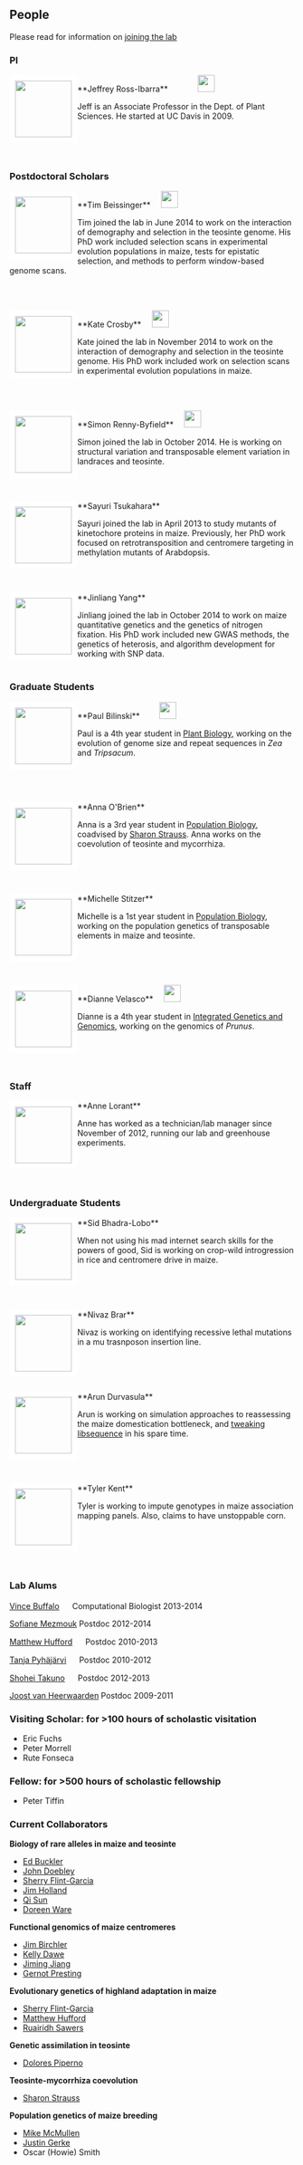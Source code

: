 ## People

Please read for information on [joining the lab](http://www.rilab.org/prosp.html)

### PI

<div style="float: left">
<img src="http://www.rilab.org/images/rossibarra.jpg" style="border:10px solid white"; width=100px>
</div>
**Jeffrey Ross-Ibarra** <a href="https://github.com/rossibarra/CV"><img src="http://www.rilab.org/images/txt.png" style="width: 15px;"></a> <a href="https://twitter.com/jrossibarra"><img src="http://www.rilab.org/images/Twitter_logo_blue.png" style="width: 15px;"></a><a href="http://github.com/rossibarra"><img src="http://www.rilab.org/images/GitHub-Mark-32px.png" style="width:15px;"></a><a href="http://scholar.google.com/citations?user=5SzRq1oAAAAJ"><img src="http://www.rilab.org/images/scholar.png" style="width: 30px;"></a> 

Jeff is an Associate Professor in the Dept. of Plant Sciences. He started at UC Davis in 2009. 

<br><br><br>

### Postdoctoral Scholars

<div style="float: left">
<img src="http://www.rilab.org/images/beissinger.jpg" style="border:10px solid white"; width=100px>
</div>
**Tim Beissinger** <a href="https://twitter.com/timbeissinger"><img src="http://www.rilab.org/images/Twitter_logo_blue.png" style="width: 15px;"></a><a href="http://scholar.google.com/citations?user=yAtU5dgAAAAJ&hl=en"><img src="http://www.rilab.org/images/scholar.png" style="width: 30px;"></a>

Tim joined the lab in June 2014 to work on the interaction of demography and selection in the teosinte genome.  His PhD work included selection scans in experimental evolution populations in maize, tests for epistatic selection, and methods to perform window-based genome scans.

<br><br>
<div style="float: left">
<img src="http://www.rilab.org/images/crosby.jpy" style="border:10px solid white"; width=100px>
</div>
**Kate Crosby** <a href="https://twitter.com/_Kate_Crosby_"><img src="http://www.rilab.org/images/Twitter_logo_blue.png" style="width: 15px;"></a><a href="http://scholar.google.com/citations?user=PHAEOXIAAAAJ&hl"><img src="http://www.rilab.org/images/scholar.png" style="width: 30px;"></a>

Kate joined the lab in November 2014 to work on the interaction of demography and selection in the teosinte genome.  His PhD work included work on selection scans in experimental evolution populations in maize.

<br><br>
<div style="float: left">
<img src="http://www.rilab.org/images/rennybyfield.jpg" style="border:10px solid white"; width=100px>
</div>
**Simon Renny-Byfield** <a href="https://twitter.com/SimonByfield"><img src="http://www.rilab.org/images/Twitter_logo_blue.png" style="width: 15px;"></a><a href="http://scholar.google.com/citations?user=uZTFIaAAAAAJ&hl"><img src="http://www.rilab.org/images/scholar.png" style="width: 30px;"></a>

Simon joined the lab in October 2014. He is working on structural variation and transposable element variation in landraces and teosinte.

<br><br>
<div style="float: left">
<img src="http://www.rilab.org/images/tsukahara.JPG" style="border:10px solid white"; width=100px>
</div>
**Sayuri Tsukahara**

Sayuri joined the lab in April 2013 to study mutants of kinetochore proteins in maize.  Previously, her PhD work focused on retrotransposition and centromere targeting in methylation mutants of Arabdopsis.

<br><br>
<div style="float: left">
<img src="http://www.rilab.org/images/Yang_Jinliang.jpg" style="border:10px solid white"; width=100px>
</div>
**Jinliang Yang** <a href="https://twitter.com/JinliangYang"><img src="http://www.rilab.org/images/Twitter_logo_blue.png" style="width: 15px;"></a><a href="http://yangjl.me"><img src="http://www.rilab.org/images/Home_icon_black.png" style="width: 15px;"></a><a href="http://yangjl.me/vitae/"><img src="http://www.rilab.org/images/txt.png" style="width: 15px;"></a> <a href="http://github.com/yangjl"><img src="http://www.rilab.org/images/GitHub-Mark-32px.png" style="width:15px;"></a>

Jinliang joined the lab in October 2014 to work on maize quantitative genetics and the genetics of nitrogen fixation. His PhD work included new GWAS methods, the genetics of heterosis, and algorithm development for working with SNP data.
<br><br>

### Graduate Students

<div style="float: left">
<img src="http://www.rilab.org/images/bilinski.png" style="border:10px solid white"; width=100px>
</div>
**Paul Bilinski** <a href="https://twitter.com/pbilinsk"><img src="http://www.rilab.org/images/Twitter_logo_blue.png" style="width: 15px;"></a><a href="http://github.com/paulbilinski"><img src="http://www.rilab.org/images/GitHub-Mark-32px.png" style="width:15px;"></a><a href="http://scholar.google.com/citations?user=c03DwHkAAAAJ&hl"><img src="http://www.rilab.org/images/scholar.png" style="width: 30px;"></a>

Paul is a 4th year student in [Plant Biology](http://biosci3.ucdavis.edu/gradGroups/pb/), working on the evolution of genome size and repeat sequences in *Zea* and *Tripsacum*.

<br><br><br>
<div style="float: left">
<img src="http://www.rilab.org/images/obrien.jpg" style="border:10px solid white"; width=100px>
</div>
**Anna O'Brien**

Anna is a 3rd year student in [Population Biology](http://www-eve.ucdavis.edu/eve/pbg/), coadvised by [Sharon Strauss](http://sharonstrauss.wordpress.com). Anna works on the coevolution of teosinte and mycorrhiza.

<br><br><br>
<div style="float: left">
<img src="http://www.rilab.org/images/stitzer.jpg" style="border:10px solid white"; width=100px>
</div>
**Michelle Stitzer** <a href="https://twitter.com/mcstitzer"><img src="http://www.rilab.org/images/Twitter_logo_blue.png" style="width: 15px;"></a>

Michelle is a 1st year student in [Population Biology](http://www-eve.ucdavis.edu/eve/pbg/), working on the population genetics of transposable elements in maize and teosinte.

<br><br><br>
<div style="float: left">
<img src="http://www.rilab.org/images/velasco.jpeg" style="border:10px solid white"; width=100px>
</div>
**Dianne Velasco** <a href="https://twitter.com/napknscrib"><img src="http://www.rilab.org/images/Twitter_logo_blue.png" style="width: 15px;"></a><a href="http://scholar.google.com/citations?user=h2_YtiYAAAAJ&hl"><img src="http://www.rilab.org/images/scholar.png" style="width: 30px;"></a>

Dianne is a 4th year student in [Integrated Genetics and Genomics](http://biosci3.ucdavis.edu/GradGroups/GGG/Default.aspx), working on the genomics of *Prunus*.
 
<br><br><br>

### Staff

<div style="float: left">
<img src="http://www.rilab.org/images/lorant.png" style="border:10px solid white"; width=100px>
</div>
**Anne Lorant**

Anne has worked as a technician/lab manager since November of 2012, running our lab and greenhouse experiments.

<br><br><br>

### Undergraduate Students

<div style="float: left">
<img src="http://www.rilab.org/images/bhadralobo.jpeg" style="border:10px solid white"; width=100px>
</div>
**Sid Bhadra-Lobo** <a href="https://twitter.com/SidBL"><img src="http://www.rilab.org/images/Twitter_logo_blue.png" style="width: 15px;"></a><a href="http://github.com/sidbhadra-lobo"><img src="http://www.rilab.org/images/GitHub-Mark-32px.png" style="width:15px;"></a>

When not using his mad internet search skills for the powers of good, Sid is working on crop-wild introgression in rice and centromere drive in maize.

<br><br><br>
<div style="float: left">
<img src="http://www.rilab.org/images/nivaz2.jpg" style="border:10px solid white"; width=100px>
</div>
**Nivaz Brar** <a href="https://twitter.com/Nivaz1"><img src="http://www.rilab.org/images/Twitter_logo_blue.png" style="width: 15px;"></a>

Nivaz is working on identifying recessive lethal mutations in a mu trasnposon insertion line.

<br><br><br>
<div style="float: left">
<img src="http://www.rilab.org/images/durvasula.jpeg" style="border:10px solid white"; width=100px>
</div>
**Arun Durvasula** <a href="https://twitter.com/arundurvasula"><img src="http://www.rilab.org/images/Twitter_logo_blue.png" style="width: 15px;"></a><a href="http://github.com/arundurvasula"><img src="http://www.rilab.org/images/GitHub-Mark-32px.png" style="width:15px;"></a>

Arun is working on simulation approaches to reassessing the maize domestication bottleneck, and [tweaking libsequence](https://github.com/arundurvasula/libsequencevcf-1.7.6) in his spare time.

<br><br><br>
<div style="float: left">
<img src="http://www.rilab.org/images/kent.jpeg" style="border:10px solid white"; width=100px>
</div>
**Tyler Kent** <a href="https://twitter.com/tylervkent"><img src="http://www.rilab.org/images/Twitter_logo_blue.png" style="width: 15px;"></a><a href="http://github.com/tvkent"><img src="http://www.rilab.org/images/GitHub-Mark-32px.png" style="width:15px;"></a>

Tyler is working to impute genotypes in maize association mapping panels. Also, claims to have unstoppable corn.

<br><br><br><br>

### Lab Alums

[Vince Buffalo](http://www.vincebuffalo.com) <a href="https://twitter.com/vsbuffalo"><img src="http://www.rilab.org/images/Twitter_logo_blue.png" style="width: 15px;"></a> Computational Biologist 2013-2014

[Sofiane Mezmouk](http://www.linkedin.com/pub/sofiane-mezmouk/6b/a35/a34) Postdoc 2012-2014

[Matthew Hufford](http://www.public.iastate.edu/~mhufford/HuffordLab/home.html) <a href="https://twitter.com/mbhufford"><img src="http://www.rilab.org/images/Twitter_logo_blue.png" style="width: 15px;"></a> Postdoc 2010-2013

[Tanja Pyhäjärvi](https://wiki.oulu.fi/pages/viewpage.action?pageId=13382392) <a href="https://twitter.com/PyhaTanja"><img src="http://www.rilab.org/images/Twitter_logo_blue.png" style="width: 15px;"></a> Postdoc 2010-2012

[Shohei Takuno](https://sites.google.com/site/shoheitakuno/) <a href="https://twitter.com/ShoheiTakuno"><img src="http://www.rilab.org/images/Twitter_logo_blue.png" style="width: 15px;"></a> Postdoc 2012-2013

[Joost van Heerwaarden](http://www.wageningenur.nl/en/Persons/dr.ir.-J-Joost-van-Heerwaarden.htm) Postdoc 2009-2011

### Visiting Scholar: for >100 hours of scholastic visitation

* Eric Fuchs
* Peter Morrell
* Rute Fonseca

### Fellow: for >500 hours of scholastic fellowship

* Peter Tiffin

### Current Collaborators

**Biology of rare alleles in maize and teosinte**

* [Ed Buckler](http://www.maizegenetics.net)
* [John Doebley](http://teosinte.wisc.edu)
* [Sherry Flint-Garcia](http://web.missouri.edu/~flint-garcias/)
* [Jim Holland](http://www4.ncsu.edu/~jholland/homepage.htm)
* [Qi Sun](http://vivo.cornell.edu/display/individual24418)
* [Doreen Ware](http://warelab.org)

**Functional genomics of maize centromeres**

* [Jim Birchler](http://ipg.missouri.edu/faculty/birchler.cfm)
* [Kelly Dawe](http://www.dawelab.org)
* [Jiming Jiang](http://genetics.wisc.edu/Jiang.htm)
* [Gernot Presting](http://genomics.hawaii.edu/prestinglab/)

**Evolutionary genetics of highland adaptation in maize**

* [Sherry Flint-Garcia](http://web.missouri.edu/~flint-garcias/)
* [Matthew Hufford](http://www.public.iastate.edu/~mhufford/HuffordLab/home.html)
* [Ruairidh Sawers](http://www.langebio.cinvestav.mx/?pag=165)

**Genetic assimilation in teosinte**

* [Dolores Piperno](http://www.stri.si.edu/english/scientific_staff/staff_scientist/scientist.php?id=26)

**Teosinte-mycorrhiza coevolution**

* [Sharon Strauss](http://sharonstrauss.wordpress.com)

**Population genetics of maize breeding**

* [Mike McMullen](http://ipg.missouri.edu/faculty/mcmullen.cfm)
* [Justin Gerke](http://www.linkedin.com/pub/justin-gerke/11/ab4/312)
* Oscar (Howie) Smith
